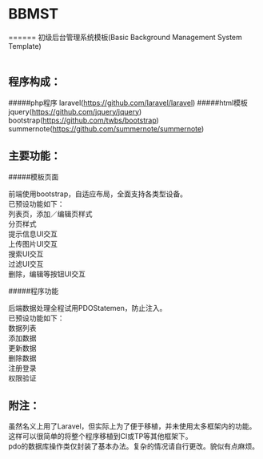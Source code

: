 # BBMST
======
初级后台管理系统模板(Basic Background Management System Template)
<br><br>

程序构成：
------

#####php程序
laravel(https://github.com/laravel/laravel)
#####html模板
jquery(https://github.com/jquery/jquery)<br>
bootstrap(https://github.com/twbs/bootstrap)<br>
summernote(https://github.com/summernote/summernote)<br>



主要功能：
------

#####模板页面

前端使用bootstrap，自适应布局，全面支持各类型设备。<br>
已预设功能如下：<br>
列表页，添加／编辑页样式<br>
分页样式<br>
提示信息UI交互<br>
上传图片UI交互<br>
搜索UI交互<br>
过滤UI交互<br>
删除，编辑等按钮UI交互<br>

#####程序功能

后端数据处理全程试用PDOStatemen，防止注入。<br>
已预设功能如下：<br>
数据列表<br>
添加数据<br>
更新数据<br>
删除数据<br>
注册登录<br>
权限验证<br>


附注：
------
虽然名义上用了Laravel，但实际上为了便于移植，并未使用太多框架内的功能。这样可以很简单的将整个程序移植到CI或TP等其他框架下。<br>
pdo的数据库操作类仅封装了基本办法。复杂的情况请自行更改。貌似有点麻烦。

